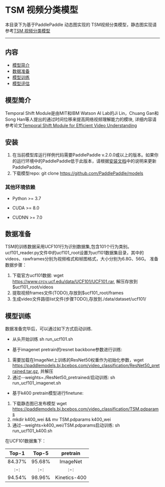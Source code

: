 # TSM 视频分类模型

本目录下为基于PaddlePaddle 动态图实现的 TSM视频分类模型，静态图实现请参考[TSM 视频分类模型](https://github.com/PaddlePaddle/models/tree/develop/PaddleCV/PaddleVideo/models/tsm)

---
## 内容

- [模型简介](#模型简介)
- [数据准备](#数据准备)
- [模型训练](#模型训练)
- [模型评估](#模型评估)


## 模型简介

Temporal Shift Module是由MIT和IBM Watson AI Lab的Ji Lin，Chuang Gan和Song Han等人提出的通过时间位移来提高网络视频理解能力的模块, 详细内容请参考论文[Temporal Shift Module for Efficient Video Understanding](https://arxiv.org/abs/1811.08383v1)

## 安装

1. 在当前模型库运行样例代码需要PaddlePaddle v.2.0.0或以上的版本。如果你的运行环境中的PaddlePaddle低于此版本，请根据[安装文档](http://www.paddlepaddle.org/documentation/docs/zh/1.6/beginners_guide/install/index_cn.html)中的说明来更新PaddlePaddle。
2. 下载模型repo: git clone https://github.com/PaddlePaddle/models 

### 其他环境依赖

- Python >= 3.7

- CUDA >= 8.0

- CUDNN >= 7.0


## 数据准备

TSM的训练数据采用UCF101行为识别数据集,包含101个行为类别。
ucf101_reader.py文件中的ucf101_root设置为ucf101数据集目录，其中的videos、rawframes分别为视频格式和帧图格式，大小分别为6.8G、56G。
准备数据步骤：
1. 下载官方ucf101数据: wget https://www.crcv.ucf.edu/data/UCF101/UCF101.rar, 解压存放到$ucf101_root/videos
2. 提取视频frames文件(TODO),存放到$ucf101_root/frames
3. 生成video文件路径list文件(步骤TODO),存放到./data/dataset/ucf101/


## 模型训练

数据准备完毕后，可以通过如下方式启动训练.  

- 从头开始训练
sh run_ucf101.sh

- 基于imagenet pretrain的resnet backbone参数进行训练:

1. 需要加载在ImageNet上训练的ResNet50权重作为初始化参数，wget https://paddlemodels.bj.bcebos.com/video_classification/ResNet50_pretrained.tar.gz, 并解压
2. 通过--weights=./ResNet50_pretrained/启动训练: sh run_ucf101_imagenet.sh

- 基于k400 pretrain模型进行finetune:

1. 下载静态图已发布模型 wget https://paddlemodels.bj.bcebos.com/video_classification/TSM.pdparams 
2. mkdir k400_wei &&  mv TSM.pdparams k400_wei
3. 通过--weights=k400_wei/TSM.pdparams启动训练: sh run_ucf101_k400.sh

在UCF101数据集下：

|Top-1|Top-5|pretrain|
|:-:|:-:|:-:|
|84.37%|95.68%|ImageNet|
|:-:|:-:|:-:|
|94.54%|98.96%|Kinetics-400|

